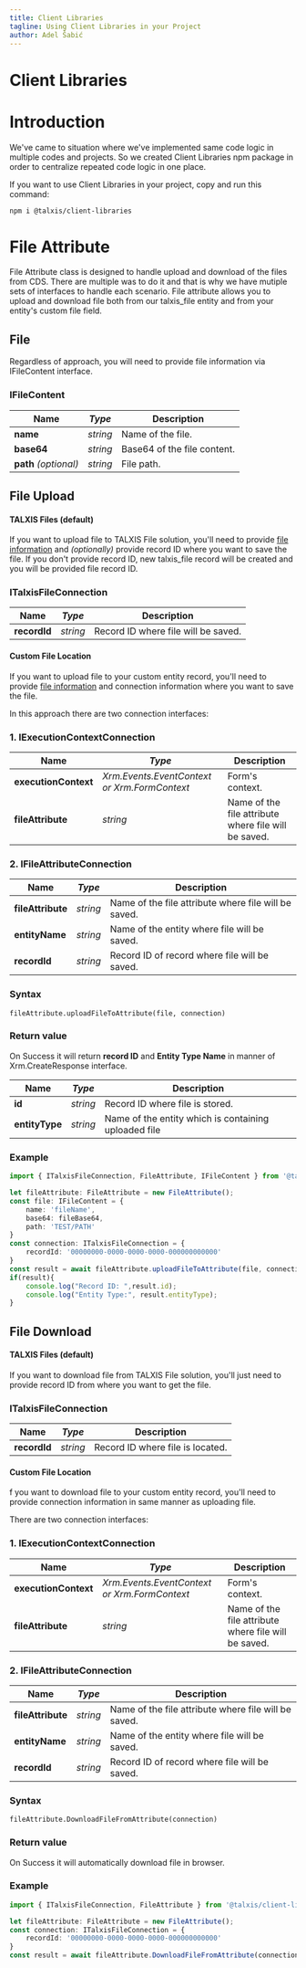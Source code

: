 ```yaml
---
title: Client Libraries
tagline: Using Client Libraries in your Project
author: Adel Šabić
---
```


# **Client Libraries**

# Introduction

We've came to situation where we've implemented same code logic in multiple codes and projects. So we created Client Libraries npm package in order to centralize repeated code logic in one place.

If you want to use Client Libraries in your project, copy and run this command: 

``` 
npm i @talxis/client-libraries
```



# File Attribute

File Attribute class is designed to handle upload and download of the files from CDS. There are multiple was to do it and that is why we have mutiple sets of interfaces to handle each scenario. File attribute allows you to upload and download file both from our talxis_file entity and from your entity's custom file field. 

## **File**

Regardless of approach, you will need to provide file information via IFileContent interface.

### IFileContent
|**Name**|_Type_|Description|
|---|---|---|
|**name**|_string_| Name of the file.|
|**base64**|_string_| Base64 of the file content. |
|**path** _(optional)_|_string_| File path. |


## **File Upload**

#### **TALXIS Files (default)**
If you want to upload file to TALXIS File solution, you'll need to provide [file information](#file) and _(optionally)_ provide record ID where you want to save the file. If you don't provide record ID, new talxis_file record will be created and you will be provided file record ID.

### ITalxisFileConnection
|**Name**|_Type_|Description|
|---|---|---|
|**recordId**|_string_| Record ID where file will be saved. |


#### **Custom File Location**

If you want to upload file to your custom entity record, you'll need to provide [file information](#file) and connection information where you want to save the file.

In this approach there are two connection interfaces:

### 1. IExecutionContextConnection
|**Name**|_Type_|Description|
|---|---|---|
|**executionContext**|_Xrm.Events.EventContext or Xrm.FormContext_| Form's context.  |
|**fileAttribute**|_string_| Name of the file attribute where file will be saved. |

### 2. IFileAttributeConnection
|**Name**|_Type_|Description|
|---|---|---|
|**fileAttribute**|_string_| Name of the file attribute where file will be saved. |
|**entityName**|_string_| Name of the entity where file will be saved. |
|**recordId**|_string_| Record ID of record where file will be saved. |

### Syntax
```
fileAttribute.uploadFileToAttribute(file, connection)
```
### Return value

On Success it will return **record ID** and **Entity Type Name** in manner of Xrm.CreateResponse interface.

|**Name**|_Type_|Description|
|---|---|---|
|**id**|_string_| Record ID where file is stored.|
|**entityType**|_string_| Name of the entity which is containing uploaded file |

### Example

``` typescript
import { ITalxisFileConnection, FileAttribute, IFileContent } from '@talxis/client-libraries';

let fileAttribute: FileAttribute = new FileAttribute();
const file: IFileContent = {
    name: 'fileName',
    base64: fileBase64,
    path: 'TEST/PATH'
}
const connection: ITalxisFileConnection = {
    recordId: '00000000-0000-0000-0000-000000000000'
}
const result = await fileAttribute.uploadFileToAttribute(file, connection);
if(result){
    console.log("Record ID: ",result.id);
    console.log("Entity Type:", result.entityType);
}
```

## **File Download**

#### **TALXIS Files (default)**
If you want to download file from TALXIS File solution, you'll just need to provide record ID from where you want to get the file.

### ITalxisFileConnection
|**Name**|_Type_|Description|
|---|---|---|
|**recordId**|_string_| Record ID where file is located. |

#### **Custom File Location**

f you want to download file to your custom entity record, you'll need to provide connection information in same manner as uploading file.

There are two connection interfaces:

### 1. IExecutionContextConnection
|**Name**|_Type_|Description|
|---|---|---|
|**executionContext**|_Xrm.Events.EventContext or Xrm.FormContext_| Form's context.  |
|**fileAttribute**|_string_| Name of the file attribute where file will be saved. |

### 2. IFileAttributeConnection
|**Name**|_Type_|Description|
|---|---|---|
|**fileAttribute**|_string_| Name of the file attribute where file will be saved. |
|**entityName**|_string_| Name of the entity where file will be saved. |
|**recordId**|_string_| Record ID of record where file will be saved. |


### Syntax
```
fileAttribute.DownloadFileFromAttribute(connection)
```
### Return value

On Success it will automatically download file in browser.

### Example

``` typescript
import { ITalxisFileConnection, FileAttribute } from '@talxis/client-libraries';

let fileAttribute: FileAttribute = new FileAttribute();
const connection: ITalxisFileConnection = {
    recordId: '00000000-0000-0000-0000-000000000000'
}
const result = await fileAttribute.DownloadFileFromAttribute(connection);
```